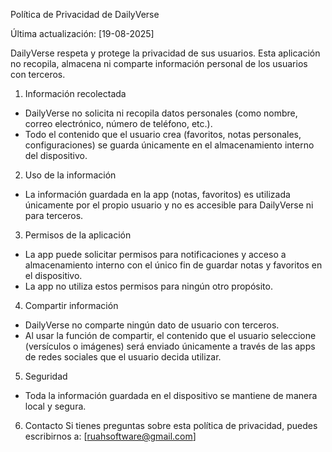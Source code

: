 Política de Privacidad de DailyVerse

Última actualización: [19-08-2025]

DailyVerse respeta y protege la privacidad de sus usuarios. Esta aplicación no recopila, almacena ni comparte información personal de los usuarios con terceros.

1. Información recolectada
- DailyVerse no solicita ni recopila datos personales (como nombre, correo electrónico, número de teléfono, etc.).
- Todo el contenido que el usuario crea (favoritos, notas personales, configuraciones) se guarda únicamente en el almacenamiento interno del dispositivo.

2. Uso de la información
- La información guardada en la app (notas, favoritos) es utilizada únicamente por el propio usuario y no es accesible para DailyVerse ni para terceros.

3. Permisos de la aplicación
- La app puede solicitar permisos para notificaciones y acceso a almacenamiento interno con el único fin de guardar notas y favoritos en el dispositivo.
- La app no utiliza estos permisos para ningún otro propósito.

4. Compartir información
- DailyVerse no comparte ningún dato de usuario con terceros.
- Al usar la función de compartir, el contenido que el usuario seleccione (versículos o imágenes) será enviado únicamente a través de las apps de redes sociales que el usuario decida utilizar.

5. Seguridad
- Toda la información guardada en el dispositivo se mantiene de manera local y segura.

6. Contacto
Si tienes preguntas sobre esta política de privacidad, puedes escribirnos a:
[ruahsoftware@gmail.com]

